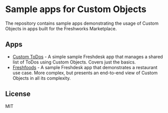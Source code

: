 # Sample apps for Custom Objects

The repository contains sample apps demonstrating the usage of Custom Objects in apps built for the Freshworks Marketplace.

## Apps

- [Custom ToDos](custom-todos/) - A simple sample Freshdesk app that manages a shared list of ToDos using Custom Objects. Covers just the basics.
- [Freshfoods](freshfoods/) - A sample Freshdesk app that demonstrates a restaurant use case. More complex, but presents an end-to-end view of Custom Objects in all its complexity.

## License

MIT